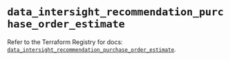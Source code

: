 # `data_intersight_recommendation_purchase_order_estimate`

Refer to the Terraform Registry for docs: [`data_intersight_recommendation_purchase_order_estimate`](https://registry.terraform.io/providers/ciscodevnet/intersight/1.0.71/docs/data-sources/recommendation_purchase_order_estimate).
